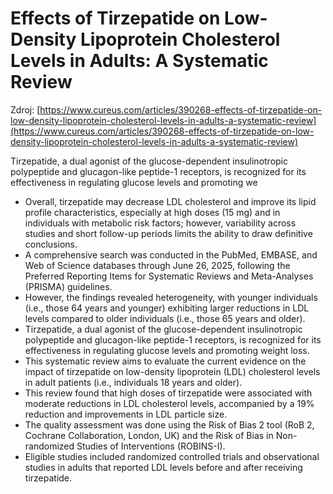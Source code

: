# Effects of Tirzepatide on Low-Density Lipoprotein Cholesterol Levels in Adults: A Systematic Review

Zdroj: [https://www.cureus.com/articles/390268-effects-of-tirzepatide-on-low-density-lipoprotein-cholesterol-levels-in-adults-a-systematic-review](https://www.cureus.com/articles/390268-effects-of-tirzepatide-on-low-density-lipoprotein-cholesterol-levels-in-adults-a-systematic-review)

Tirzepatide, a dual agonist of the glucose-dependent insulinotropic polypeptide and glucagon-like peptide-1 receptors, is recognized for its effectiveness in regulating glucose levels and promoting we

- Overall, tirzepatide may decrease LDL cholesterol and improve its lipid profile characteristics, especially at high doses (15 mg) and in individuals with metabolic risk factors; however, variability across studies and short follow-up periods limits the ability to draw definitive conclusions.
- A comprehensive search was conducted in the PubMed, EMBASE, and Web of Science databases through June 26, 2025, following the Preferred Reporting Items for Systematic Reviews and Meta-Analyses (PRISMA) guidelines.
- However, the findings revealed heterogeneity, with younger individuals (i.e., those 64 years and younger) exhibiting larger reductions in LDL levels compared to older individuals (i.e., those 65 years and older).
- Tirzepatide, a dual agonist of the glucose-dependent insulinotropic polypeptide and glucagon-like peptide-1 receptors, is recognized for its effectiveness in regulating glucose levels and promoting weight loss.
- This systematic review aims to evaluate the current evidence on the impact of tirzepatide on low-density lipoprotein (LDL) cholesterol levels in adult patients (i.e., individuals 18 years and older).
- This review found that high doses of tirzepatide were associated with moderate reductions in LDL cholesterol levels, accompanied by a 19% reduction and improvements in LDL particle size.
- The quality assessment was done using the Risk of Bias 2 tool (RoB 2, Cochrane Collaboration, London, UK) and the Risk of Bias in Non-randomized Studies of Interventions (ROBINS-I).
- Eligible studies included randomized controlled trials and observational studies in adults that reported LDL levels before and after receiving tirzepatide.
